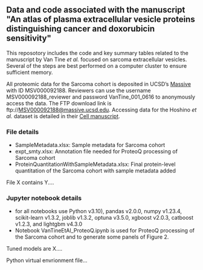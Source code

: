 ## Data and code associated with the manuscript "An atlas of plasma extracellular vesicle proteins distinguishing cancer and doxorubicin sensitivity"

This reposotory includes the code and key summary tables related to the manuscript by Van Tine _et al._ focused on sarcoma extracellular vesicles. Several of the steps are best performed on a computer cluster to ensure sufficient memory.

All proteomic data for the Sarcoma cohort is deposited in UCSD’s [Massive](massive.ucsd.edu) with ID MSV000092188. Reviewers can use the username MSV000092188_reviewer and password VanTine_001_0616 to anonymously access the data. The FTP download link is ftp://MSV000092188@massive.ucsd.edu. Accessing data for the Hoshino _et al._ dataset is detailed in their [Cell manuscript](https://www.sciencedirect.com/science/article/pii/S0092867420308746?via%3Dihub).

### File details
* SampleMetadata.xlsx: Sample metadata for Sarcoma cohort
* expt_smty.xlsx: Annotation file needed for ProteoQ processing of Sarcoma cohort
* ProteinQuantitationWithSampleMetadata.xlsx: Final protein-level quantitation of the Sarcoma cohort with sample metadata added

File X contains Y....

### Jupyter notebook details
* for all notebooks use Python v3.10), pandas v2.0.0, numpy v1.23.4, scikit-learn v1.3.2, joblib v1.3.2, optuna v3.5.0, xgboost v2.0.3, catboost v1.2.3, and lightgbm v4.3.0
* Notebook VanTineEtAl_ProteoQ.ipynb is used for ProteoQ processing of the Sarcoma cohort and to generate some panels of Figure 2.

Tuned models are X....

Python virtual envrionment file...
